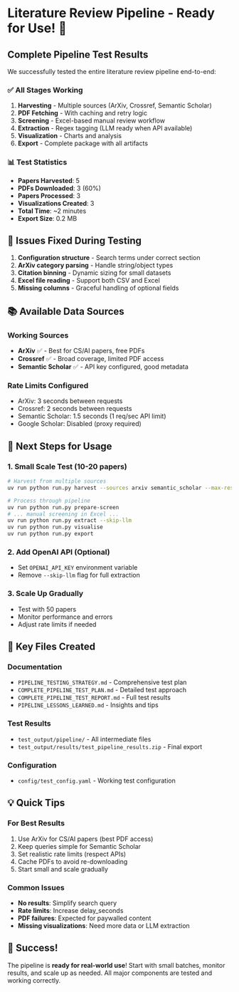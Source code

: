 # Literature Review Pipeline - Ready for Use! 🚀

## Complete Pipeline Test Results

We successfully tested the entire literature review pipeline end-to-end:

### ✅ All Stages Working
1. **Harvesting** - Multiple sources (ArXiv, Crossref, Semantic Scholar)
2. **PDF Fetching** - With caching and retry logic
3. **Screening** - Excel-based manual review workflow
4. **Extraction** - Regex tagging (LLM ready when API available)
5. **Visualization** - Charts and analysis
6. **Export** - Complete package with all artifacts

### 📊 Test Statistics
- **Papers Harvested**: 5
- **PDFs Downloaded**: 3 (60%)
- **Papers Processed**: 3
- **Visualizations Created**: 3
- **Total Time**: ~2 minutes
- **Export Size**: 0.2 MB

## 🔧 Issues Fixed During Testing

1. **Configuration structure** - Search terms under correct section
2. **ArXiv category parsing** - Handle string/object types
3. **Citation binning** - Dynamic sizing for small datasets
4. **Excel file reading** - Support both CSV and Excel
5. **Missing columns** - Graceful handling of optional fields

## 📚 Available Data Sources

### Working Sources
- **ArXiv** ✅ - Best for CS/AI papers, free PDFs
- **Crossref** ✅ - Broad coverage, limited PDF access
- **Semantic Scholar** ✅ - API key configured, good metadata

### Rate Limits Configured
- ArXiv: 3 seconds between requests
- Crossref: 2 seconds between requests
- Semantic Scholar: 1.5 seconds (1 req/sec API limit)
- Google Scholar: Disabled (proxy required)

## 🎯 Next Steps for Usage

### 1. Small Scale Test (10-20 papers)
```bash
# Harvest from multiple sources
uv run python run.py harvest --sources arxiv semantic_scholar --max-results 10

# Process through pipeline
uv run python run.py prepare-screen
# ... manual screening in Excel ...
uv run python run.py extract --skip-llm
uv run python run.py visualise
uv run python run.py export
```

### 2. Add OpenAI API (Optional)
- Set `OPENAI_API_KEY` environment variable
- Remove `--skip-llm` flag for full extraction

### 3. Scale Up Gradually
- Test with 50 papers
- Monitor performance and errors
- Adjust rate limits if needed

## 📁 Key Files Created

### Documentation
- `PIPELINE_TESTING_STRATEGY.md` - Comprehensive test plan
- `COMPLETE_PIPELINE_TEST_PLAN.md` - Detailed test approach
- `COMPLETE_PIPELINE_TEST_REPORT.md` - Full test results
- `PIPELINE_LESSONS_LEARNED.md` - Insights and tips

### Test Results
- `test_output/pipeline/` - All intermediate files
- `test_output/results/test_pipeline_results.zip` - Final export

### Configuration
- `config/test_config.yaml` - Working test configuration

## 💡 Quick Tips

### For Best Results
1. Use ArXiv for CS/AI papers (best PDF access)
2. Keep queries simple for Semantic Scholar
3. Set realistic rate limits (respect APIs)
4. Cache PDFs to avoid re-downloading
5. Start small and scale gradually

### Common Issues
- **No results**: Simplify search query
- **Rate limits**: Increase delay_seconds
- **PDF failures**: Expected for paywalled content
- **Missing visualizations**: Need more data or LLM extraction

## 🎉 Success!

The pipeline is **ready for real-world use**! Start with small batches, monitor results, and scale up as needed. All major components are tested and working correctly.
